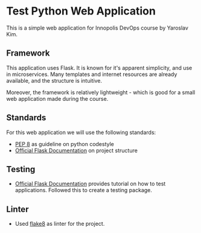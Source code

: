 # Test Python Web Application

This is a simple web application for Innopolis DevOps course by Yaroslav Kim.

## Framework

This application uses Flask. It is known for it's apparent simplicity, and use in microservices. Many templates and internet resources are already available, and the structure is intuitive.

Moreover, the framework is relatively lightweight - which is good for a small web application made during the course.

## Standards

For this web application we will use the following standards:

- [PEP 8](https://peps.python.org/pep-0008/) as guideline on python codestyle
- [Official Flask Documentation](https://flask.palletsprojects.com/en/2.3.x/) on project structure

## Testing

- [Official Flask Documentation](https://flask.palletsprojects.com/en/2.3.x/testing/) provides tutorial on how to test applications. Followed this to create a testing package.

## Linter

- Used [flake8](https://pypi.org/project/flake8/) as linter for the project.